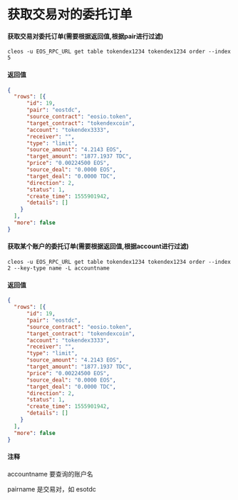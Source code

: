 # 获取交易对的委托订单

#### 获取交易对委托订单(需要根据返回值,根据pair进行过滤)
```shell
cleos -u EOS_RPC_URL get table tokendex1234 tokendex1234 order --index 5
```

#### 返回值
```json
{
  "rows": [{
      "id": 19,
      "pair": "eostdc",
      "source_contract": "eosio.token",
      "target_contract": "tokendexcoin",
      "account": "tokendex3333",
      "receiver": "",
      "type": "limit",
      "source_amount": "4.2143 EOS",
      "target_amount": "1877.1937 TDC",
      "price": "0.00224500 EOS",
      "source_deal": "0.0000 EOS",
      "target_deal": "0.0000 TDC",
      "direction": 2,
      "status": 1,
      "create_time": 1555901942,
      "details": []
    }
  ],
  "more": false
}
```

#### 获取某个账户的委托订单(需要根据返回值,根据account进行过滤)
```shell
cleos -u EOS_RPC_URL get table tokendex1234 tokendex1234 order --index 2 --key-type name -L accountname
```

#### 返回值
```json
{
  "rows": [{
      "id": 19,
      "pair": "eostdc",
      "source_contract": "eosio.token",
      "target_contract": "tokendexcoin",
      "account": "tokendex3333",
      "receiver": "",
      "type": "limit",
      "source_amount": "4.2143 EOS",
      "target_amount": "1877.1937 TDC",
      "price": "0.00224500 EOS",
      "source_deal": "0.0000 EOS",
      "target_deal": "0.0000 TDC",
      "direction": 2,
      "status": 1,
      "create_time": 1555901942,
      "details": []
    }
  ],
  "more": false
}
```

#### 注释

accountname 要查询的账户名

pairname 是交易对，如 esotdc
